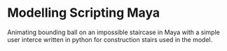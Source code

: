 # Modelling Scripting Maya

Animating bounding ball on an impossible staircase in Maya with a simple user interce written in python for construction stairs used in the model.
